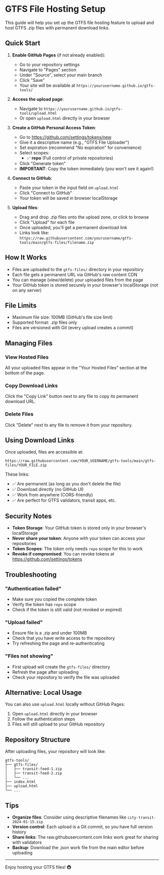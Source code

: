 # GTFS File Hosting Setup

This guide will help you set up the GTFS file hosting feature to upload and host GTFS .zip files with permanent download links.

## Quick Start

1. **Enable GitHub Pages** (if not already enabled):
   - Go to your repository settings
   - Navigate to "Pages" section
   - Under "Source", select your main branch
   - Click "Save"
   - Your site will be available at `https://yourusername.github.io/gtfs-tools/`

2. **Access the upload page**:
   - Navigate to `https://yourusername.github.io/gtfs-tools/upload.html`
   - Or open `upload.html` directly in your browser

3. **Create a GitHub Personal Access Token**:
   - Go to https://github.com/settings/tokens/new
   - Give it a descriptive name (e.g., "GTFS File Uploader")
   - Set expiration (recommend "No expiration" for convenience)
   - Select scopes:
     - ✅ **repo** (Full control of private repositories)
   - Click "Generate token"
   - **IMPORTANT**: Copy the token immediately (you won't see it again!)

4. **Connect to GitHub**:
   - Paste your token in the input field on `upload.html`
   - Click "Connect to GitHub"
   - Your token will be saved in browser localStorage

5. **Upload files**:
   - Drag and drop .zip files onto the upload zone, or click to browse
   - Click "Upload" for each file
   - Once uploaded, you'll get a permanent download link
   - Links look like: `https://raw.githubusercontent.com/yourusername/gtfs-tools/main/gtfs-files/filename.zip`

## How It Works

- Files are uploaded to the `gtfs-files/` directory in your repository
- Each file gets a permanent URL via GitHub's raw content CDN
- You can manage (view/delete) your uploaded files from the page
- Your GitHub token is stored securely in your browser's localStorage (not on any server)

## File Limits

- Maximum file size: 100MB (GitHub's file size limit)
- Supported format: .zip files only
- Files are versioned with Git (every upload creates a commit)

## Managing Files

### View Hosted Files
All your uploaded files appear in the "Your Hosted Files" section at the bottom of the page.

### Copy Download Links
Click the "Copy Link" button next to any file to copy its permanent download URL.

### Delete Files
Click "Delete" next to any file to remove it from your repository.

## Using Download Links

Once uploaded, files are accessible at:
```
https://raw.githubusercontent.com/YOUR_USERNAME/gtfs-tools/main/gtfs-files/YOUR_FILE.zip
```

These links:
- ✅ Are permanent (as long as you don't delete the file)
- ✅ Download directly (no GitHub UI)
- ✅ Work from anywhere (CORS-friendly)
- ✅ Are perfect for GTFS validators, transit apps, etc.

## Security Notes

- **Token Storage**: Your GitHub token is stored only in your browser's localStorage
- **Never share your token**: Anyone with your token can access your repositories
- **Token Scopes**: The token only needs `repo` scope for this to work
- **Revoke if compromised**: You can revoke tokens at https://github.com/settings/tokens

## Troubleshooting

### "Authentication failed"
- Make sure you copied the complete token
- Verify the token has `repo` scope
- Check if the token is still valid (not revoked or expired)

### "Upload failed"
- Ensure file is a .zip and under 100MB
- Check that you have write access to the repository
- Try refreshing the page and re-authenticating

### "Files not showing"
- First upload will create the `gtfs-files/` directory
- Refresh the page after uploading
- Check your repository to verify the file was uploaded

## Alternative: Local Usage

You can also use `upload.html` locally without GitHub Pages:
1. Open `upload.html` directly in your browser
2. Follow the authentication steps
3. Files will still upload to your GitHub repository

## Repository Structure

After uploading files, your repository will look like:
```
gtfs-tools/
├── gtfs-files/
│   ├── transit-feed-1.zip
│   ├── transit-feed-2.zip
│   └── ...
├── index.html
├── upload.html
└── ...
```

## Tips

- **Organize files**: Consider using descriptive filenames like `city-transit-2024-01-15.zip`
- **Version control**: Each upload is a Git commit, so you have full version history
- **Share links**: The raw.githubusercontent.com links work great for sharing with validators
- **Backup**: Download the .json work file from the main editor before uploading

---

Enjoy hosting your GTFS files! 🚇
